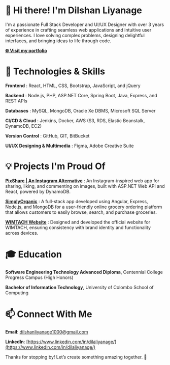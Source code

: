 # 👋 Hi there! I'm Dilshan Liyanage

I'm a passionate Full Stack Developer and UI/UX Designer with over 3 years of experience in crafting seamless web applications and intuitive user experiences. I love solving complex problems, designing delightful interfaces, and bringing ideas to life through code.



**[🌐 Visit my portfolio](https://dilshanliyanage1000.github.io/portfolio/)**





# 🔧 Technologies & Skills

**Frontend** : React, HTML, CSS, Bootstrap, JavaScript, and jQuery

**Backend** : Node.js, PHP, ASP.NET Core, Spring Boot, Java, Express, and REST APIs

**Databases** : MySQL, MongoDB, Oracle Xe DBMS, Microsoft SQL Server

**CI/CD & Cloud** : Jenkins, Docker, AWS (S3, RDS, Elastic Beanstalk, DynamoDB, EC2)

**Version Control** : GitHub, GIT, BitBucket

**UI/UX Designing & Multimedia** : Figma, Adobe Creative Suite




# 💡 Projects I'm Proud Of

**[PixShare | An Instagram Alternative](https://github.com/dilshanliyanage1000/PixshareAPI)** : An Instagram-inspired web app for sharing, liking, and commenting on images, built with ASP.NET Web API and React, powered by DynamoDB.

**[SimplyOrganic](https://github.com/Simply-Organic/simply-organic)** : A full-stack app developed using Angular, Express, Node.js, and MongoDB for a user-friendly online grocery ordering platform that allows customers to easily browse, search, and purchase groceries.

**[WIMTACH Website](https://www.figma.com/design/7w2rsR4ZqMs1GKHPIDUXHl/WIMTACH-Website?node-id=0-1&t=CFpq7V9ZgocmCOFy-0)** : Designed and developed the official website for WIMTACH, ensuring consistency with brand identity and functionality across devices.




# 🎓 Education

**Software Engineering Technology Advanced Diploma**, Centennial College Progress Campus (High Honors)

**Bachelor of Information Technology**, University of Colombo School of Computing





# 📫 Connect With Me

**Email**: dilshanliyanage1000@gmail.com

**LinkedIn**: [https://www.linkedin.com/in/dilaliyanage/](https://www.linkedin.com/in/dilaliyanage/)




Thanks for stopping by! Let’s create something amazing together. 🚀
